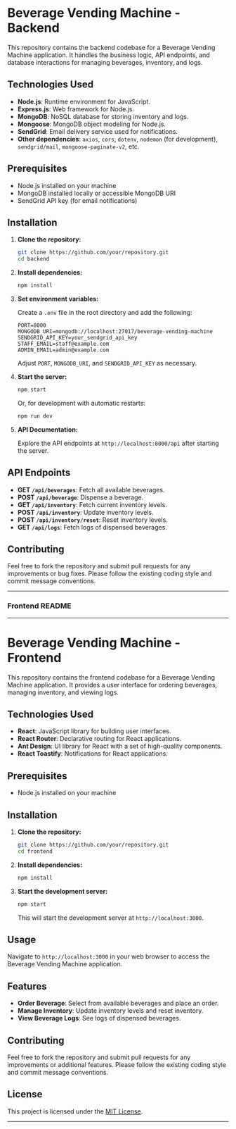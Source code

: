 
# Beverage Vending Machine - Backend

This repository contains the backend codebase for a Beverage Vending Machine application. It handles the business logic, API endpoints, and database interactions for managing beverages, inventory, and logs.

## Technologies Used

- **Node.js**: Runtime environment for JavaScript.
- **Express.js**: Web framework for Node.js.
- **MongoDB**: NoSQL database for storing inventory and logs.
- **Mongoose**: MongoDB object modeling for Node.js.
- **SendGrid**: Email delivery service used for notifications.
- **Other dependencies**: `axios`, `cors`, `dotenv`, `nodemon` (for development), `sendgrid/mail`, `mongoose-paginate-v2`, etc.

## Prerequisites

- Node.js installed on your machine
- MongoDB installed locally or accessible MongoDB URI
- SendGrid API key (for email notifications)

## Installation

1. **Clone the repository:**

   ```bash
   git clone https://github.com/your/repository.git
   cd backend
   ```

2. **Install dependencies:**

   ```bash
   npm install
   ```

3. **Set environment variables:**

   Create a `.env` file in the root directory and add the following:

   ```plaintext
   PORT=8000
   MONGODB_URI=mongodb://localhost:27017/beverage-vending-machine
   SENDGRID_API_KEY=your_sendgrid_api_key
   STAFF_EMAIL=staff@example.com
   ADMIN_EMAIL=admin@example.com
   ```

   Adjust `PORT`, `MONGODB_URI`, and `SENDGRID_API_KEY` as necessary.

4. **Start the server:**

   ```bash
   npm start
   ```

   Or, for development with automatic restarts:

   ```bash
   npm run dev
   ```

5. **API Documentation:**

   Explore the API endpoints at `http://localhost:8000/api` after starting the server.

## API Endpoints

- **GET `/api/beverages`**: Fetch all available beverages.
- **POST `/api/beverage`**: Dispense a beverage.
- **GET `/api/inventory`**: Fetch current inventory levels.
- **POST `/api/inventory`**: Update inventory levels.
- **POST `/api/inventory/reset`**: Reset inventory levels.
- **GET `/api/logs`**: Fetch logs of dispensed beverages.

## Contributing

Feel free to fork the repository and submit pull requests for any improvements or bug fixes. Please follow the existing coding style and commit message conventions.


---

### Frontend README

---

# Beverage Vending Machine - Frontend

This repository contains the frontend codebase for a Beverage Vending Machine application. It provides a user interface for ordering beverages, managing inventory, and viewing logs.

## Technologies Used

- **React**: JavaScript library for building user interfaces.
- **React Router**: Declarative routing for React applications.
- **Ant Design**: UI library for React with a set of high-quality components.
- **React Toastify**: Notifications for React applications.

## Prerequisites

- Node.js installed on your machine

## Installation

1. **Clone the repository:**

   ```bash
   git clone https://github.com/your/repository.git
   cd frontend
   ```

2. **Install dependencies:**

   ```bash
   npm install
   ```

3. **Start the development server:**

   ```bash
   npm start
   ```

   This will start the development server at `http://localhost:3000`.

## Usage

Navigate to `http://localhost:3000` in your web browser to access the Beverage Vending Machine application.

## Features

- **Order Beverage**: Select from available beverages and place an order.
- **Manage Inventory**: Update inventory levels and reset inventory.
- **View Beverage Logs**: See logs of dispensed beverages.

## Contributing

Feel free to fork the repository and submit pull requests for any improvements or additional features. Please follow the existing coding style and commit message conventions.

## License

This project is licensed under the [MIT License](LICENSE).

---
